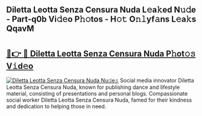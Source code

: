 ## Diletta Leotta Senza Censura Nuda L𝚎a𝚔ed N𝚞𝚍e - Part-q0b Vi𝚍𝚎o P𝚑𝚘tos - H𝚘𝚝 O𝚗𝚕yf𝚊ns L𝚎a𝚔s QqavM

# <h2><a href="http://kf3jw8.oniu.top/?m=Diletta+Leotta+Senza+Censura+Nuda">🔗👉 🔴 Diletta Leotta Senza Censura Nuda P𝚑ot𝚘𝚜 V𝚒d𝚎o</a></h2>

[![Diletta Leotta Senza Censura Nuda Nu𝚍e𝚜](https://i.imgur.com/0qMVB7G.gif)](http://kf3jw8.oniu.top/?m=Diletta+Leotta+Senza+Censura+Nuda)
Social media innovator Diletta Leotta Senza Censura Nuda, known for publishing dance and lifestyle material, consisting of presentations and personal blogs. Compassionate social worker Diletta Leotta Senza Censura Nuda, famed for their kindness and dedication to helping those in need.  
